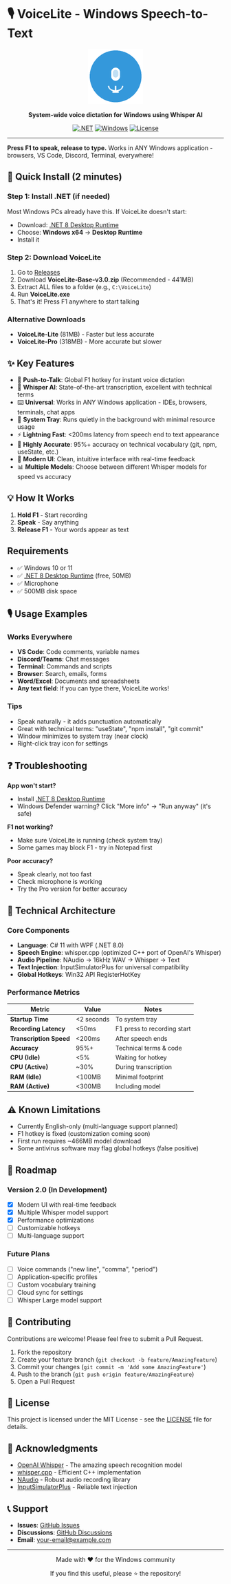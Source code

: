 # 🎙️ VoiceLite - Windows Speech-to-Text

<div align="center">
  <img src="VoiceLite/icon_256.png" alt="VoiceLite Logo" width="128" height="128">

  **System-wide voice dictation for Windows using Whisper AI**

  [![.NET](https://img.shields.io/badge/.NET-8.0-512BD4)](https://dotnet.microsoft.com/)
  [![Windows](https://img.shields.io/badge/Platform-Windows%2010%2F11-0078D6)](https://www.microsoft.com/windows)
  [![License](https://img.shields.io/badge/License-MIT-green.svg)](LICENSE)
</div>

---

**Press F1 to speak, release to type.** Works in ANY Windows application - browsers, VS Code, Discord, Terminal, everywhere!

## 🎯 Quick Install (2 minutes)

### Step 1: Install .NET (if needed)
Most Windows PCs already have this. If VoiceLite doesn't start:
- Download: [.NET 8 Desktop Runtime](https://dotnet.microsoft.com/en-us/download/dotnet/8.0/runtime)
- Choose: **Windows x64** → **Desktop Runtime**
- Install it

### Step 2: Download VoiceLite
1. Go to [Releases](https://github.com/mikha08-rgb/VoiceLite/releases/latest)
2. Download **VoiceLite-Base-v3.0.zip** (Recommended - 441MB)
3. Extract ALL files to a folder (e.g., `C:\VoiceLite`)
4. Run **VoiceLite.exe**
5. That's it! Press F1 anywhere to start talking

### Alternative Downloads
- **VoiceLite-Lite** (81MB) - Faster but less accurate
- **VoiceLite-Pro** (318MB) - More accurate but slower

## ✨ Key Features

- 🎤 **Push-to-Talk**: Global F1 hotkey for instant voice dictation
- 🧠 **Whisper AI**: State-of-the-art transcription, excellent with technical terms
- ⌨️ **Universal**: Works in ANY Windows application - IDEs, browsers, terminals, chat apps
- 🔧 **System Tray**: Runs quietly in the background with minimal resource usage
- ⚡ **Lightning Fast**: <200ms latency from speech end to text appearance
- 🎯 **Highly Accurate**: 95%+ accuracy on technical vocabulary (git, npm, useState, etc.)
- 🎨 **Modern UI**: Clean, intuitive interface with real-time feedback
- 📊 **Multiple Models**: Choose between different Whisper models for speed vs accuracy

## 💡 How It Works
1. **Hold F1** - Start recording
2. **Speak** - Say anything
3. **Release F1** - Your words appear as text

## Requirements

- ✅ Windows 10 or 11
- ✅ [.NET 8 Desktop Runtime](https://dotnet.microsoft.com/en-us/download/dotnet/8.0/runtime) (free, 50MB)
- ✅ Microphone
- ✅ 500MB disk space

## 🎙️ Usage Examples

### Works Everywhere
- **VS Code**: Code comments, variable names
- **Discord/Teams**: Chat messages
- **Terminal**: Commands and scripts
- **Browser**: Search, emails, forms
- **Word/Excel**: Documents and spreadsheets
- **Any text field**: If you can type there, VoiceLite works!

### Tips
- Speak naturally - it adds punctuation automatically
- Great with technical terms: "useState", "npm install", "git commit"
- Window minimizes to system tray (near clock)
- Right-click tray icon for settings

## ❓ Troubleshooting

**App won't start?**
- Install [.NET 8 Desktop Runtime](https://dotnet.microsoft.com/en-us/download/dotnet/8.0/runtime)
- Windows Defender warning? Click "More info" → "Run anyway" (it's safe)

**F1 not working?**
- Make sure VoiceLite is running (check system tray)
- Some games may block F1 - try in Notepad first

**Poor accuracy?**
- Speak clearly, not too fast
- Check microphone is working
- Try the Pro version for better accuracy

## 🔧 Technical Architecture

### Core Components
- **Language**: C# 11 with WPF (.NET 8.0)
- **Speech Engine**: whisper.cpp (optimized C++ port of OpenAI's Whisper)
- **Audio Pipeline**: NAudio → 16kHz WAV → Whisper → Text
- **Text Injection**: InputSimulatorPlus for universal compatibility
- **Global Hotkeys**: Win32 API RegisterHotKey

### Performance Metrics
| Metric | Value | Notes |
|--------|-------|-------|
| **Startup Time** | <2 seconds | To system tray |
| **Recording Latency** | <50ms | F1 press to recording start |
| **Transcription Speed** | <200ms | After speech ends |
| **Accuracy** | 95%+ | Technical terms & code |
| **CPU (Idle)** | <5% | Waiting for hotkey |
| **CPU (Active)** | ~30% | During transcription |
| **RAM (Idle)** | <100MB | Minimal footprint |
| **RAM (Active)** | <300MB | Including model |

## ⚠️ Known Limitations

- Currently English-only (multi-language support planned)
- F1 hotkey is fixed (customization coming soon)
- First run requires ~466MB model download
- Some antivirus software may flag global hotkeys (false positive)

## 🚧 Roadmap

### Version 2.0 (In Development)
- [x] Modern UI with real-time feedback
- [x] Multiple Whisper model support
- [x] Performance optimizations
- [ ] Customizable hotkeys
- [ ] Multi-language support

### Future Plans
- [ ] Voice commands ("new line", "comma", "period")
- [ ] Application-specific profiles
- [ ] Custom vocabulary training
- [ ] Cloud sync for settings
- [ ] Whisper Large model support

## 🤝 Contributing

Contributions are welcome! Please feel free to submit a Pull Request.

1. Fork the repository
2. Create your feature branch (`git checkout -b feature/AmazingFeature`)
3. Commit your changes (`git commit -m 'Add some AmazingFeature'`)
4. Push to the branch (`git push origin feature/AmazingFeature`)
5. Open a Pull Request

## 📄 License

This project is licensed under the MIT License - see the [LICENSE](LICENSE) file for details.

## 🙏 Acknowledgments

- [OpenAI Whisper](https://github.com/openai/whisper) - The amazing speech recognition model
- [whisper.cpp](https://github.com/ggerganov/whisper.cpp) - Efficient C++ implementation
- [NAudio](https://github.com/naudio/NAudio) - Robust audio recording library
- [InputSimulatorPlus](https://github.com/GregsStack/InputSimulatorPlus) - Reliable text injection

## 📞 Support

- **Issues**: [GitHub Issues](../../issues)
- **Discussions**: [GitHub Discussions](../../discussions)
- **Email**: your-email@example.com

---

<div align="center">
  Made with ❤️ for the Windows community

  If you find this useful, please ⭐ the repository!
</div>